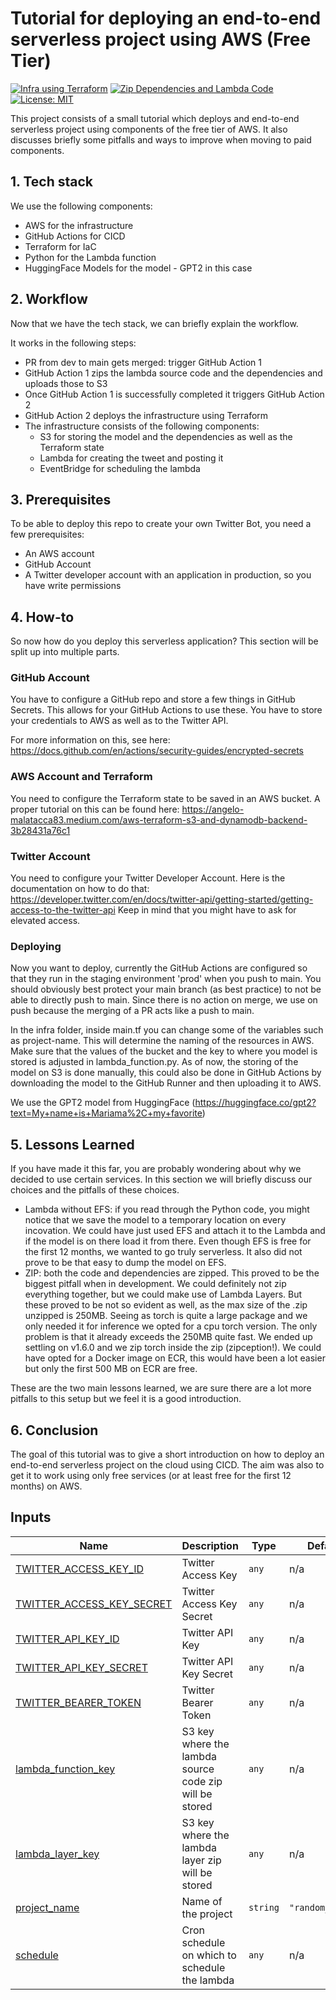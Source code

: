 # Tutorial for deploying an end-to-end serverless project using AWS (Free Tier)
[![Infra using Terraform](https://github.com/FilipinosRich/random_tweet/actions/workflows/terraformprod.yml/badge.svg)](https://github.com/FilipinosRich/random_tweet/actions/workflows/terraformprod.yml)
[![Zip Dependencies and Lambda Code](https://github.com/FilipinosRich/random_tweet/actions/workflows/deps.yml/badge.svg)](https://github.com/FilipinosRich/random_tweet/actions/workflows/deps.yml)
[![License: MIT](https://img.shields.io/badge/License-MIT-yellow.svg)](https://opensource.org/licenses/MIT)

This project consists of a small tutorial which deploys and end-to-end serverless project using components of the free tier of AWS.
It also discusses briefly some pitfalls and ways to improve when moving to paid components.

## 1.  Tech stack
We use the following components:
- AWS for the infrastructure
- GitHub Actions for CICD
- Terraform for IaC
- Python for the Lambda function
- HuggingFace Models for the model - GPT2 in this case

## 2. Workflow
Now that we have the tech stack, we can briefly explain the workflow.

It works in the following steps:
- PR from dev to main gets merged: trigger GitHub Action 1
- GitHub Action 1 zips the lambda source code and the dependencies and uploads those to S3
- Once GitHub Action 1 is successfully completed it triggers GitHub Action 2
- GitHub Action 2 deploys the infrastructure using Terraform
- The infrastructure consists of the following components: 
  - S3 for storing the model and the dependencies as well as the Terraform state
  - Lambda for creating the tweet and posting it
  - EventBridge for scheduling the lambda

## 3. Prerequisites

To be able to deploy this repo to create your own Twitter Bot, you need a few prerequisites:
- An AWS account
- GitHub Account
- A Twitter developer account with an application in production, so you have write permissions

## 4. How-to

So now how do you deploy this serverless application? This section will be split up into multiple parts.

### GitHub Account

You have to configure a GitHub repo and store a few things in GitHub Secrets. This allows for your GitHub Actions to use these. 
You have to store your credentials to AWS as well as to the Twitter API.

For more information on this, see here: https://docs.github.com/en/actions/security-guides/encrypted-secrets

### AWS Account and Terraform

You need to configure the Terraform state to be saved in an AWS bucket. 
A proper tutorial on this can be found here: https://angelo-malatacca83.medium.com/aws-terraform-s3-and-dynamodb-backend-3b28431a76c1

### Twitter Account

You need to configure your Twitter Developer Account.
Here is the documentation on how to do that: https://developer.twitter.com/en/docs/twitter-api/getting-started/getting-access-to-the-twitter-api
Keep in mind that you might have to ask for elevated access.

### Deploying

Now you want to deploy, currently the GitHub Actions are configured so that they run in the staging environment 'prod' when you push to main.
You should obviously best protect your main branch (as best practice) to not be able to directly push to main. 
Since there is no action on merge, we use on push because the merging of a PR acts like a push to main.

In the infra folder, inside main.tf you can change some of the variables such as project-name. 
This will determine the naming of the resources in AWS.
Make sure that the values of the bucket and the key to where you model is stored is adjusted in lambda_function.py. 
As of now, the storing of the model on S3 is done manually, this could also be done in GitHub Actions by downloading the model to the GitHub Runner and then uploading it to AWS.

We use the GPT2 model from HuggingFace (https://huggingface.co/gpt2?text=My+name+is+Mariama%2C+my+favorite)

## 5. Lessons Learned

If you have made it this far, you are probably wondering about why we decided to use certain services.
In this section we will briefly discuss our choices and the pitfalls of these choices.

- Lambda without EFS: if you read through the Python code, you might notice that we save the model to a temporary location on every incovation.
We could have just used EFS and attach it to the Lambda and if the model is on there load it from there. Even though EFS is free for the first 12 months,
we wanted to go truly serverless. It also did not prove to be that easy to dump the model on EFS.
- ZIP: both the code and dependencies are zipped. This proved to be the biggest pitfall when in development. We could definitely not zip
everything together, but we could make use of Lambda Layers. But these proved to be not so evident as well, as the max size of the .zip unzipped is 250MB.
Seeing as torch is quite a large package and we only needed it for inference we opted for a cpu torch version. The only problem is that
it already exceeds the 250MB quite fast. We ended up settling on v1.6.0 and we zip torch inside the zip (zipception!).
We could have opted for a Docker image on ECR, this would have been a lot easier but only the first 500 MB on ECR are free.

These are the two main lessons learned, we are sure there are a lot more pitfalls to this setup but we feel it is a good introduction.

## 6. Conclusion

The goal of this tutorial was to give a short introduction on how to deploy an end-to-end serverless project on the cloud using CICD.
The aim was also to get it to work using only free services (or at least free for the first 12 months) on AWS.
<!-- BEGIN_TF_DOCS -->


## Inputs

| Name | Description | Type | Default | Required |
|------|-------------|------|---------|:--------:|
| <a name="input_TWITTER_ACCESS_KEY_ID"></a> [TWITTER\_ACCESS\_KEY\_ID](#input\_TWITTER\_ACCESS\_KEY\_ID) | Twitter Access Key | `any` | n/a | yes |
| <a name="input_TWITTER_ACCESS_KEY_SECRET"></a> [TWITTER\_ACCESS\_KEY\_SECRET](#input\_TWITTER\_ACCESS\_KEY\_SECRET) | Twitter Access Key Secret | `any` | n/a | yes |
| <a name="input_TWITTER_API_KEY_ID"></a> [TWITTER\_API\_KEY\_ID](#input\_TWITTER\_API\_KEY\_ID) | Twitter API Key | `any` | n/a | yes |
| <a name="input_TWITTER_API_KEY_SECRET"></a> [TWITTER\_API\_KEY\_SECRET](#input\_TWITTER\_API\_KEY\_SECRET) | Twitter API Key Secret | `any` | n/a | yes |
| <a name="input_TWITTER_BEARER_TOKEN"></a> [TWITTER\_BEARER\_TOKEN](#input\_TWITTER\_BEARER\_TOKEN) | Twitter Bearer Token | `any` | n/a | yes |
| <a name="input_lambda_function_key"></a> [lambda\_function\_key](#input\_lambda\_function\_key) | S3 key where the lambda source code zip will be stored | `any` | n/a | yes |
| <a name="input_lambda_layer_key"></a> [lambda\_layer\_key](#input\_lambda\_layer\_key) | S3 key where the lambda layer zip will be stored | `any` | n/a | yes |
| <a name="input_project_name"></a> [project\_name](#input\_project\_name) | Name of the project | `string` | `"random_tweet"` | no |
| <a name="input_schedule"></a> [schedule](#input\_schedule) | Cron schedule on which to schedule the lambda | `any` | n/a | yes |


<!-- END_TF_DOCS -->